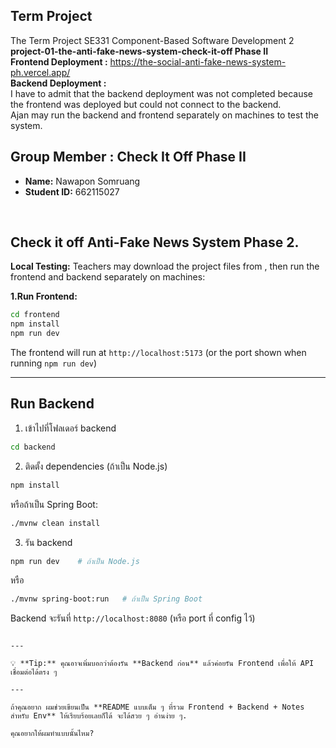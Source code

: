 ## Term Project
The Term Project SE331 Component-Based Software Development 2<br>
**project-01-the-anti-fake-news-system-check-it-off Phase II** <br>
**Frontend Deployment :** https://the-social-anti-fake-news-system-ph.vercel.app/ <br>
**Backend Deployment :**  <br> I have to admit that the backend deployment was not completed because the frontend was deployed but could not connect to the backend. <br>
Ajan may run the backend and frontend separately on machines to test the system.
<br>

## Group Member : Check It Off Phase II
- **Name:** Nawapon Somruang  
- **Student ID:** 662115027  
<br>

## Check it off Anti-Fake News System Phase 2.
**Local Testing:** Teachers may download the project files from , then run the frontend and backend separately on machines:
<br>

**1.Run Frontend:**  
```bash
cd frontend
npm install
npm run dev
```

The frontend will run at `http://localhost:5173` (or the port shown when running `npm run dev`)

---

## Run Backend

1. เข้าไปที่โฟลเดอร์ backend
```bash
cd backend
````

2. ติดตั้ง dependencies (ถ้าเป็น Node.js)

```bash
npm install
```

หรือถ้าเป็น Spring Boot:

```bash
./mvnw clean install
```

3. รัน backend

```bash
npm run dev    # ถ้าเป็น Node.js
```

หรือ

```bash
./mvnw spring-boot:run   # ถ้าเป็น Spring Boot
```

Backend จะรันที่ `http://localhost:8080` (หรือ port ที่ config ไว้)

```

---

💡 **Tip:** คุณอาจเพิ่มบอกว่าต้องรัน **Backend ก่อน** แล้วค่อยรัน Frontend เพื่อให้ API เชื่อมต่อได้ตรง ๆ  

---

ถ้าคุณอยาก ผมช่วยเขียนเป็น **README แบบเต็ม ๆ ที่รวม Frontend + Backend + Notes สำหรับ Env** ให้เรียบร้อยเลยก็ได้ จะได้สวย ๆ อ่านง่าย ๆ.  

คุณอยากให้ผมทำแบบนั้นไหม?
```

